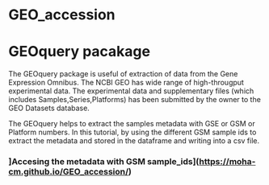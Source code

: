 # GEO_accession

# GEOquery pacakage 
  The GEOquery package is useful of extraction of data from the Gene Expression Omnibus. 
  The NCBI GEO has  wide range of high-througput experimental data. The experimental data and supplementary files (which includes Samples,Series,Platforms) has been submitted  by the owner  to the GEO Datasets database.

  The GEOquery helps to extract the samples metadata with GSE or GSM or Platform numbers.
  In this tutorial, by using the different  GSM sample ids to extract the metadata and stored in the dataframe and writing into a csv file.
  
  ### ]Accesing the metadata with GSM sample_ids](https://moha-cm.github.io/GEO_accession/)

  
